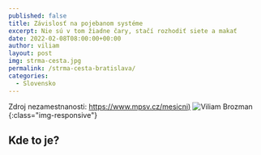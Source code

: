 ```yaml
---
published: false
title: Závislosť na pojebanom systéme
excerpt: Nie sú v tom žiadne čary, stačí rozhodiť siete a makať
date: 2022-02-08T08:00:00+00:00
author: viliam
layout: post
img: strma-cesta.jpg
permalink: /strma-cesta-bratislava/
categories:
  - Slovensko
---
```

Zdroj nezamestnanosti: [https://www.mpsv.cz/mesicni)](https://www.mpsv.cz/mesicni)
![Viliam Brozman](/images/praca-b.jpg){:class="img-responsive"}

## Kde to je?


